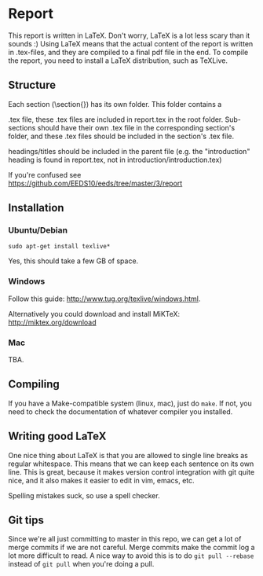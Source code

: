 # Report

This report is written in LaTeX.
Don't worry, LaTeX is a lot less scary than it sounds :)
Using LaTeX means that the actual content of the report is written in .tex-files, and they are compiled to a final pdf file in the end.
To compile the report, you need to install a LaTeX distribution, such as TeXLive.

## Structure
Each section (\section{}) has its own folder.
This folder contains a <section>.tex file, these .tex files are included in report.tex in the root folder.
Sub-sections should have their own .tex file in the corresponding section's folder, and these .tex files should be included in the section's .tex file.

headings/titles should be included in the parent file (e.g. the "introduction" heading is found in report.tex, not in introduction/introduction.tex)

If you're confused see https://github.com/EEDS10/eeds/tree/master/3/report


## Installation

### Ubuntu/Debian

    sudo apt-get install texlive*

Yes, this should take a few GB of space.

### Windows

Follow this guide: <http://www.tug.org/texlive/windows.html>.

Alternatively you could download and install MiKTeX: <http://miktex.org/download> 

### Mac

TBA.

## Compiling

If you have a Make-compatible system (linux, mac), just do `make`.
If not, you need to check the documentation of whatever compiler you installed.

## Writing good LaTeX

One nice thing about LaTeX is that you are allowed to single line breaks as regular whitespace.
This means that we can keep each sentence on its own line.
This is great, because it makes version control integration with git quite nice, and it also makes it easier to edit in vim, emacs, etc.

Spelling mistakes suck, so use a spell checker.

## Git tips

Since we're all just committing to master in this repo, we can get a lot of merge commits if we are not careful.
Merge commits make the commit log a lot more difficult to read.
A nice way to avoid this is to do `git pull --rebase` instead of `git pull` when you're doing a pull.
